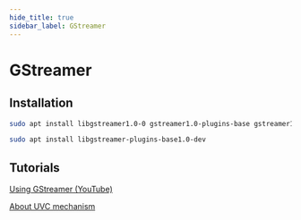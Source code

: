 ```yaml
---
hide_title: true
sidebar_label: GStreamer
---
```


# GStreamer

## Installation

``` bash
sudo apt install libgstreamer1.0-0 gstreamer1.0-plugins-base gstreamer1.0-plugins-good gstreamer1.0-plugins-bad gstreamer1.0-plugins-ugly gstreamer1.0-libav gstreamer1.0-doc gstreamer1.0-tools gstreamer1.0-x gstreamer1.0-alsa gstreamer1.0-gl gstreamer1.0-gtk3 gstreamer1.0-qt5 gstreamer1.0-pulseaudio

sudo apt install libgstreamer-plugins-base1.0-dev
```

## Tutorials
[Using GStreamer (YouTube)](https://www.youtube.com/watch?v=ZphadMGufY8)

[About UVC mechanism](https://blog.csdn.net/Guet_Kite/article/details/78570059)